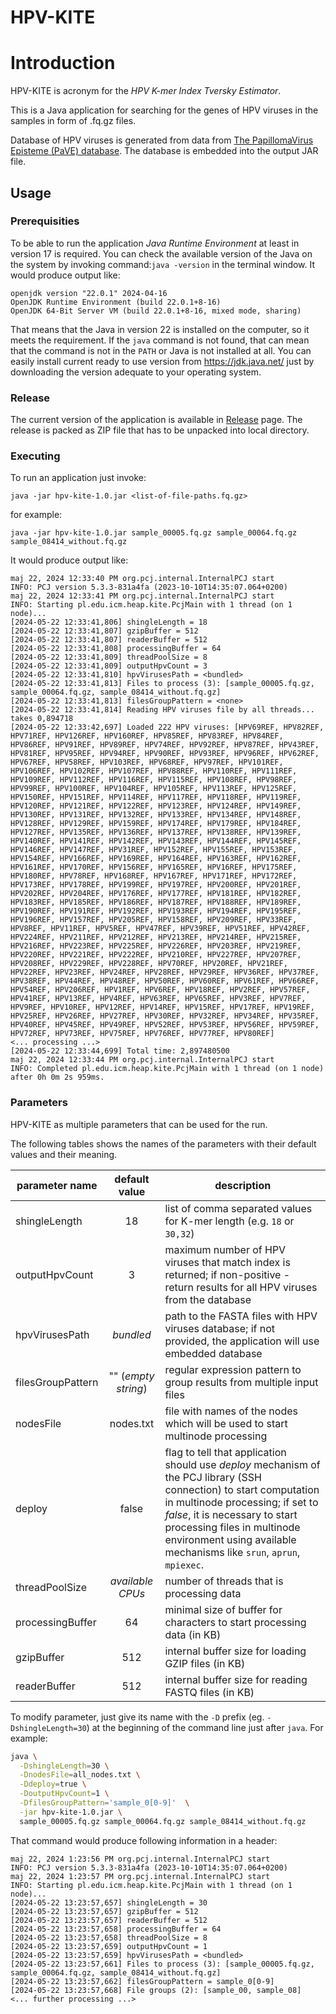HPV-KITE
========

# Introduction

HPV-KITE is acronym for the _HPV K-mer Index Tversky Estimator_.

This is a Java application for searching for the genes of HPV viruses in the samples in form of .fq.gz files.

Database of HPV viruses is generated from data from
[The PapillomaVirus Episteme (PaVE) database](https://pave.niaid.nih.gov/).
The database is embedded into the output JAR file.

## Usage

### Prerequisities

To be able to run the application _Java Runtime Environment_ at least in version 17 is required.
You can check the available version of the Java on the system by invoking command:`java -version` in the terminal
window.
It would produce output like:

```
openjdk version "22.0.1" 2024-04-16
OpenJDK Runtime Environment (build 22.0.1+8-16)
OpenJDK 64-Bit Server VM (build 22.0.1+8-16, mixed mode, sharing)
```

That means that the Java in version 22 is installed on the computer, so it meets the requirement.
If the `java` command is not found, that can mean that the command is not in the `PATH` or Java is not installed at all.
You can easily install current ready to use version from https://jdk.java.net/ just by downloading the version adequate
to your operating system.

### Release

The current version of the application is available in [Release](https://github.com/hpdcj/HPV-KITE/releases/latest)
page.
The release is packed as ZIP file that has to be unpacked into local directory.

### Executing

To run an application just invoke:

`java -jar hpv-kite-1.0.jar <list-of-file-paths.fq.gz>`

for example:

`java -jar hpv-kite-1.0.jar sample_00005.fq.gz sample_00064.fq.gz sample_08414_without.fq.gz`

It would produce output like:

```
maj 22, 2024 12:33:40 PM org.pcj.internal.InternalPCJ start
INFO: PCJ version 5.3.3-831a4fa (2023-10-10T14:35:07.064+0200)
maj 22, 2024 12:33:41 PM org.pcj.internal.InternalPCJ start
INFO: Starting pl.edu.icm.heap.kite.PcjMain with 1 thread (on 1 node)...
[2024-05-22 12:33:41,806] shingleLength = 18
[2024-05-22 12:33:41,807] gzipBuffer = 512
[2024-05-22 12:33:41,807] readerBuffer = 512
[2024-05-22 12:33:41,808] processingBuffer = 64
[2024-05-22 12:33:41,809] threadPoolSize = 8
[2024-05-22 12:33:41,809] outputHpvCount = 3
[2024-05-22 12:33:41,810] hpvVirusesPath = <bundled>
[2024-05-22 12:33:41,813] Files to process (3): [sample_00005.fq.gz, sample_00064.fq.gz, sample_08414_without.fq.gz]
[2024-05-22 12:33:41,813] filesGroupPattern = <none>
[2024-05-22 12:33:41,814] Reading HPV viruses file by all threads... takes 0,894718
[2024-05-22 12:33:42,697] Loaded 222 HPV viruses: [HPV69REF, HPV82REF, HPV71REF, HPV126REF, HPV160REF, HPV85REF, HPV83REF, HPV84REF, HPV86REF, HPV91REF, HPV89REF, HPV74REF, HPV92REF, HPV87REF, HPV43REF, HPV81REF, HPV95REF, HPV94REF, HPV90REF, HPV93REF, HPV96REF, HPV62REF, HPV67REF, HPV58REF, HPV103REF, HPV68REF, HPV97REF, HPV101REF, HPV106REF, HPV102REF, HPV107REF, HPV88REF, HPV110REF, HPV111REF, HPV109REF, HPV112REF, HPV116REF, HPV115REF, HPV108REF, HPV98REF, HPV99REF, HPV100REF, HPV104REF, HPV105REF, HPV113REF, HPV125REF, HPV150REF, HPV151REF, HPV114REF, HPV117REF, HPV118REF, HPV119REF, HPV120REF, HPV121REF, HPV122REF, HPV123REF, HPV124REF, HPV149REF, HPV130REF, HPV131REF, HPV132REF, HPV133REF, HPV134REF, HPV148REF, HPV128REF, HPV129REF, HPV159REF, HPV174REF, HPV179REF, HPV184REF, HPV127REF, HPV135REF, HPV136REF, HPV137REF, HPV138REF, HPV139REF, HPV140REF, HPV141REF, HPV142REF, HPV143REF, HPV144REF, HPV145REF, HPV146REF, HPV147REF, HPV31REF, HPV152REF, HPV155REF, HPV153REF, HPV154REF, HPV166REF, HPV169REF, HPV164REF, HPV163REF, HPV162REF, HPV161REF, HPV170REF, HPV156REF, HPV165REF, HPV16REF, HPV175REF, HPV180REF, HPV78REF, HPV168REF, HPV167REF, HPV171REF, HPV172REF, HPV173REF, HPV178REF, HPV199REF, HPV197REF, HPV200REF, HPV201REF, HPV202REF, HPV204REF, HPV176REF, HPV177REF, HPV181REF, HPV182REF, HPV183REF, HPV185REF, HPV186REF, HPV187REF, HPV188REF, HPV189REF, HPV190REF, HPV191REF, HPV192REF, HPV193REF, HPV194REF, HPV195REF, HPV196REF, HPV157REF, HPV205REF, HPV158REF, HPV209REF, HPV33REF, HPV8REF, HPV11REF, HPV5REF, HPV47REF, HPV39REF, HPV51REF, HPV42REF, HPV224REF, HPV211REF, HPV212REF, HPV213REF, HPV214REF, HPV215REF, HPV216REF, HPV223REF, HPV225REF, HPV226REF, HPV203REF, HPV219REF, HPV220REF, HPV221REF, HPV222REF, HPV210REF, HPV227REF, HPV207REF, HPV208REF, HPV229REF, HPV228REF, HPV70REF, HPV20REF, HPV21REF, HPV22REF, HPV23REF, HPV24REF, HPV28REF, HPV29REF, HPV36REF, HPV37REF, HPV38REF, HPV44REF, HPV48REF, HPV50REF, HPV60REF, HPV61REF, HPV66REF, HPV54REF, HPV206REF, HPV1REF, HPV6REF, HPV18REF, HPV2REF, HPV57REF, HPV41REF, HPV13REF, HPV4REF, HPV63REF, HPV65REF, HPV3REF, HPV7REF, HPV9REF, HPV10REF, HPV12REF, HPV14REF, HPV15REF, HPV17REF, HPV19REF, HPV25REF, HPV26REF, HPV27REF, HPV30REF, HPV32REF, HPV34REF, HPV35REF, HPV40REF, HPV45REF, HPV49REF, HPV52REF, HPV53REF, HPV56REF, HPV59REF, HPV72REF, HPV73REF, HPV75REF, HPV76REF, HPV77REF, HPV80REF]
<... processing ...>
[2024-05-22 12:33:44,699] Total time: 2,897480500
maj 22, 2024 12:33:44 PM org.pcj.internal.InternalPCJ start
INFO: Completed pl.edu.icm.heap.kite.PcjMain with 1 thread (on 1 node) after 0h 0m 2s 959ms.

```

### Parameters

HPV-KITE as multiple parameters that can be used for the run.

The following tables shows the names of the parameters with their default values and their meaning.

| parameter name    |    default value    | description                                                                                                                                                                                                                                                                                     |
|-------------------|:-------------------:|-------------------------------------------------------------------------------------------------------------------------------------------------------------------------------------------------------------------------------------------------------------------------------------------------|
| shingleLength     |         18          | list of comma separated values for K-mer length (e.g. `18` or `30,32`)                                                                                                                                                                                                                          |
| outputHpvCount    |          3          | maximum number of HPV viruses that match index is returned; if non-positive - return results for all HPV viruses from the database                                                                                                                                                              |
| hpvVirusesPath    |      _bundled_      | path to the FASTA files with HPV viruses database; if not provided, the application will use embedded database                                                                                                                                                                                  |
| filesGroupPattern | "" (_empty string_) | regular expression pattern to group results from multiple input files                                                                                                                                                                                                                           |
| nodesFile         |      nodes.txt      | file with names of the nodes which will be used to start multinode processing                                                                                                                                                                                                                   |
| deploy            |        false        | flag to tell that application should use _deploy_ mechanism of the PCJ library (SSH connection) to start computation in multinode processing; if set to _false_, it is necessary to start processing files in multinode environment using available mechanisms like `srun`, `aprun`, `mpiexec`. |                             
| threadPoolSize    |  _available CPUs_   | number of threads that is processing data                                                                                                                                                                                                                                                       |
| processingBuffer  |         64          | minimal size of buffer for characters to start processing data (in KB)                                                                                                                                                                                                                          |
| gzipBuffer        |         512         | internal buffer size for loading GZIP files (in KB)                                                                                                                                                                                                                                             |                 
| readerBuffer      |         512         | internal buffer size for reading FASTQ files (in KB)                                                                                                                                                                                                                                            |                    

To modify parameter, just give its name with the `-D` prefix (eg. `-DshingleLength=30`) at the beginning of the command
line just after `java`.
For example:

```bash
java \
  -DshingleLength=30 \
  -DnodesFile=all_nodes.txt \
  -Ddeploy=true \
  -DoutputHpvCount=1 \
  -DfilesGroupPattern='sample_0[0-9]'  \
  -jar hpv-kite-1.0.jar \
  sample_00005.fq.gz sample_00064.fq.gz sample_08414_without.fq.gz
```

That command would produce following information in a header:

```
maj 22, 2024 1:23:56 PM org.pcj.internal.InternalPCJ start
INFO: PCJ version 5.3.3-831a4fa (2023-10-10T14:35:07.064+0200)
maj 22, 2024 1:23:57 PM org.pcj.internal.InternalPCJ start
INFO: Starting pl.edu.icm.heap.kite.PcjMain with 1 thread (on 1 node)...
[2024-05-22 13:23:57,657] shingleLength = 30
[2024-05-22 13:23:57,657] gzipBuffer = 512
[2024-05-22 13:23:57,657] readerBuffer = 512
[2024-05-22 13:23:57,658] processingBuffer = 64
[2024-05-22 13:23:57,658] threadPoolSize = 8
[2024-05-22 13:23:57,659] outputHpvCount = 1
[2024-05-22 13:23:57,659] hpvVirusesPath = <bundled>
[2024-05-22 13:23:57,661] Files to process (3): [sample_00005.fq.gz, sample_00064.fq.gz, sample_08414_without.fq.gz]
[2024-05-22 13:23:57,662] filesGroupPattern = sample_0[0-9]
[2024-05-22 13:23:57,668] File groups (2): [sample_00, sample_08]
<... further processing ...>
```

